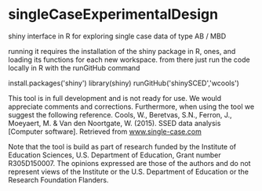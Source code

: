 # singleCaseExperimentalDesign
shiny interface in R for exploring single case data of type AB / MBD

running it requires the installation of the shiny package in R, ones, and loading its functions for each new workspace.
from there just run the code locally in R with the runGitHub command

install.packages('shiny')
library(shiny)
runGitHub('shinySCED','wcools')

This tool is in full development and is not ready for use. We would appreciate comments and corrections. Furthermore, when using the tool we suggest the following reference.
Cools, W., Beretvas, S.N., Ferron, J., Moeyaert, M. & Van den Noortgate, W. (2015). SSED data analysis [Computer software]. Retrieved from www.single-case.com

Note that the tool is build as part of research funded by the Institute of Education Sciences, U.S. Department of Education, Grant number R305D150007. The opinions expressed are those of the authors and do not represent views of the Institute or the U.S. Department of Education or the Research Foundation Flanders.
